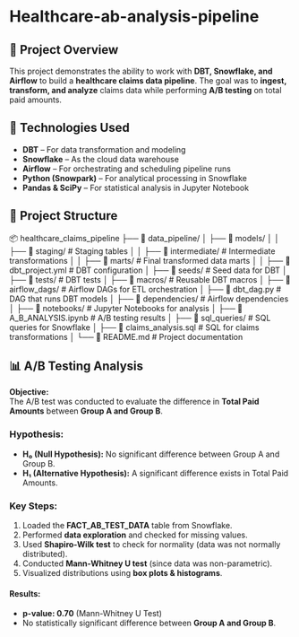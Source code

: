 # Healthcare-ab-analysis-pipeline

## 📌 Project Overview
This project demonstrates the ability to work with **DBT, Snowflake, and Airflow** to build a **healthcare claims data pipeline**. The goal was to **ingest, transform, and analyze** claims data while performing **A/B testing** on total paid amounts.

## 🚀 Technologies Used
- **DBT** – For data transformation and modeling
- **Snowflake** – As the cloud data warehouse
- **Airflow** – For orchestrating and scheduling pipeline runs
- **Python (Snowpark)** – For analytical processing in Snowflake
- **Pandas & SciPy** – For statistical analysis in Jupyter Notebook

## 📂 Project Structure

📦 healthcare_claims_pipeline
├── 📂 data_pipeline/
│   ├── 📂 models/
│   │   ├── 📂 staging/              # Staging tables
│   │   ├── 📂 intermediate/         # Intermediate transformations
│   │   ├── 📂 marts/                # Final transformed data marts
│   │   ├── 📄 dbt_project.yml       # DBT configuration
│   ├── 📂 seeds/                    # Seed data for DBT
│   ├── 📂 tests/                    # DBT tests
│   ├── 📂 macros/                   # Reusable DBT macros
│
├── 📂 airflow_dags/                  # Airflow DAGs for ETL orchestration
│   ├── 📄 dbt_dag.py                 # DAG that runs DBT models
│   ├── 📂 dependencies/              # Airflow dependencies
│
├── 📂 notebooks/                     # Jupyter Notebooks for analysis
│   ├── 📄 A_B_ANALYSIS.ipynb          # A/B testing results
│
├── 📂 sql_queries/                   # SQL queries for Snowflake
│   ├── 📄 claims_analysis.sql        # SQL for claims transformations
│
└── 📄 README.md                      # Project documentation                        

## 📊 A/B Testing Analysis
**Objective:**  
The A/B test was conducted to evaluate the difference in **Total Paid Amounts** between **Group A and Group B**.

### Hypothesis:
- **H₀ (Null Hypothesis):** No significant difference between Group A and Group B.
- **H₁ (Alternative Hypothesis):** A significant difference exists in Total Paid Amounts.

### Key Steps:
1. Loaded the **FACT_AB_TEST_DATA** table from Snowflake.
2. Performed **data exploration** and checked for missing values.
3. Used **Shapiro-Wilk test** to check for normality (data was not normally distributed).
4. Conducted **Mann-Whitney U test** (since data was non-parametric).
5. Visualized distributions using **box plots & histograms**.

#### **Results:**
- **p-value: 0.70** (Mann-Whitney U Test)
- No statistically significant difference between **Group A and Group B**.
